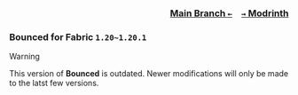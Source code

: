 ### <p align=right>[Main Branch `←`](https://github.com/KessokuTeaTime/Bounced)&emsp;[`→` Modrinth](https://modrinth.com/mod/bounced)</p>

### Bounced for Fabric `1.20~1.20.1`

> [!WARNING]
> This version of **Bounced** is outdated. Newer modifications will only be made to the latst few versions.
